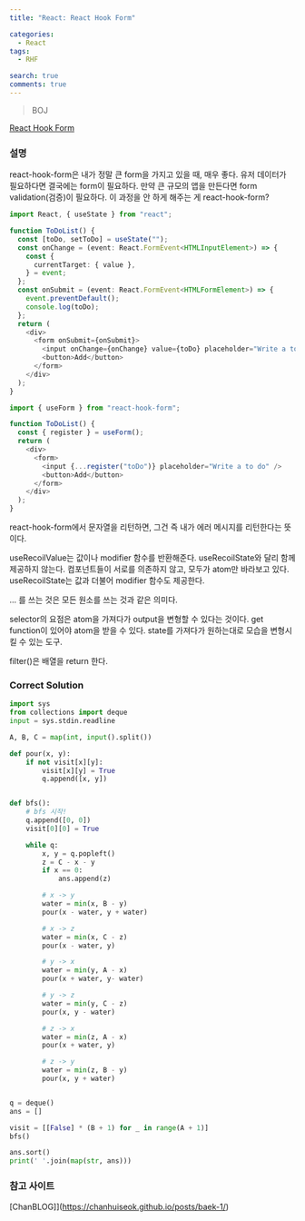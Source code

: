 ```yaml
---
title: "React: React Hook Form"

categories:
  - React
tags:
  - RHF

search: true
comments: true
---
```


> BOJ

[React Hook Form](https://react-hook-form.com/)

### 설명

react-hook-form은 내가 정말 큰 form을 가지고 있을 때, 매우 좋다.
유저 데이터가 필요하다면 결국에는 form이 필요하다.
만약 큰 규모의 앱을 만든다면 form validation(검증)이 필요하다.
이 과정을 안 하게 해주는 게 react-hook-form?

```typescript
import React, { useState } from "react";

function ToDoList() {
  const [toDo, setToDo] = useState("");
  const onChange = (event: React.FormEvent<HTMLInputElement>) => {
    const {
      currentTarget: { value },
    } = event;
  };
  const onSubmit = (event: React.FormEvent<HTMLFormElement>) => {
    event.preventDefault();
    console.log(toDo);
  };
  return (
    <div>
      <form onSubmit={onSubmit}>
        <input onChange={onChange} value={toDo} placeholder="Write a to do" />
        <button>Add</button>
      </form>
    </div>
  );
}
```

```typescript
import { useForm } from "react-hook-form";

function ToDoList() {
  const { register } = useForm();
  return (
    <div>
      <form>
        <input {...register("toDo")} placeholder="Write a to do" />
        <button>Add</button>
      </form>
    </div>
  );
}
```

react-hook-form에서 문자열을 리턴하면, 그건 즉 내가 에러 메시지를 리턴한다는 뜻이다.

useRecoilValue는 값이나 modifier 함수를 반환해준다. useRecoilState와 달리 함께 제공하지 않는다.
컴포넌트들이 서로를 의존하지 않고, 모두가 atom만 바라보고 있다.
useRecoilState는 값과 더불어 modifier 함수도 제공한다.

... 를 쓰는 것은 모든 원소를 쓰는 것과 같은 의미다.

selector의 요점은 atom을 가져다가 output을 변형할 수 있다는 것이다.
get function이 있어야 atom을 받을 수 있다.
state를 가져다가 원하는대로 모습을 변형시킬 수 있는 도구.

filter()은 배열을 return 한다.

### Correct Solution

```python
import sys
from collections import deque
input = sys.stdin.readline

A, B, C = map(int, input().split())

def pour(x, y):
    if not visit[x][y]:
        visit[x][y] = True
        q.append([x, y])


def bfs():
    # bfs 시작!
    q.append([0, 0])
    visit[0][0] = True

    while q:
        x, y = q.popleft()
        z = C - x - y
        if x == 0:
            ans.append(z)

        # x -> y
        water = min(x, B - y)
        pour(x - water, y + water)

        # x -> z
        water = min(x, C - z)
        pour(x - water, y)

        # y -> x
        water = min(y, A - x)
        pour(x + water, y- water)

        # y -> z
        water = min(y, C - z)
        pour(x, y - water)

        # z -> x
        water = min(z, A - x)
        pour(x + water, y)

        # z -> y
        water = min(z, B - y)
        pour(x, y + water)


q = deque()
ans = []

visit = [[False] * (B + 1) for _ in range(A + 1)]
bfs()

ans.sort()
print(' '.join(map(str, ans)))

```

### 참고 사이트

[ChanBLOG]](https://chanhuiseok.github.io/posts/baek-1/)

